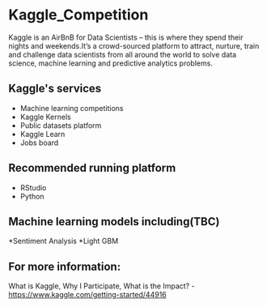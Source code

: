 # Kaggle_Competition
Kaggle is an AirBnB for Data Scientists – this is where they spend their nights and weekends.It’s a crowd-sourced platform to attract, nurture, train and challenge data scientists from all around  the world to solve data science, machine learning and predictive analytics problems.

## Kaggle's services
- Machine learning competitions
- Kaggle Kernels
- Public datasets platform
- Kaggle Learn
- Jobs board

## Recommended running platform 
- RStudio
- Python

## Machine learning models including(TBC)
*Sentiment Analysis
*Light GBM


## For more information: 
What is Kaggle, Why I Participate, What is the Impact? - https://www.kaggle.com/getting-started/44916
